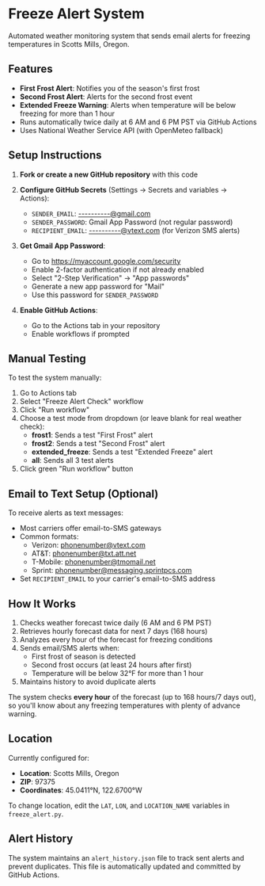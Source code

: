 # Freeze Alert System

Automated weather monitoring system that sends email alerts for freezing temperatures in Scotts Mills, Oregon.

## Features

- **First Frost Alert**: Notifies you of the season's first frost
- **Second Frost Alert**: Alerts for the second frost event
- **Extended Freeze Warning**: Alerts when temperature will be below freezing for more than 1 hour
- Runs automatically twice daily at 6 AM and 6 PM PST via GitHub Actions
- Uses National Weather Service API (with OpenMeteo fallback)

## Setup Instructions

1. **Fork or create a new GitHub repository** with this code

2. **Configure GitHub Secrets** (Settings → Secrets and variables → Actions):

   - `SENDER_EMAIL`: ----------@gmail.com
   - `SENDER_PASSWORD`: Gmail App Password (not regular password)
   - `RECIPIENT_EMAIL`: ----------@vtext.com (for Verizon SMS alerts)

3. **Get Gmail App Password**:

   - Go to https://myaccount.google.com/security
   - Enable 2-factor authentication if not already enabled
   - Select "2-Step Verification" → "App passwords"
   - Generate a new app password for "Mail"
   - Use this password for `SENDER_PASSWORD`

4. **Enable GitHub Actions**:
   - Go to the Actions tab in your repository
   - Enable workflows if prompted

## Manual Testing

To test the system manually:

1. Go to Actions tab
2. Select "Freeze Alert Check" workflow
3. Click "Run workflow"
4. Choose a test mode from dropdown (or leave blank for real weather check):
   - **frost1**: Sends a test "First Frost" alert
   - **frost2**: Sends a test "Second Frost" alert
   - **extended_freeze**: Sends a test "Extended Freeze" alert
   - **all**: Sends all 3 test alerts
5. Click green "Run workflow" button

## Email to Text Setup (Optional)

To receive alerts as text messages:

- Most carriers offer email-to-SMS gateways
- Common formats:
  - Verizon: phonenumber@vtext.com
  - AT&T: phonenumber@txt.att.net
  - T-Mobile: phonenumber@tmomail.net
  - Sprint: phonenumber@messaging.sprintpcs.com
- Set `RECIPIENT_EMAIL` to your carrier's email-to-SMS address

## How It Works

1. Checks weather forecast twice daily (6 AM and 6 PM PST)
2. Retrieves hourly forecast data for next 7 days (168 hours)
3. Analyzes every hour of the forecast for freezing conditions
4. Sends email/SMS alerts when:
   - First frost of season is detected
   - Second frost occurs (at least 24 hours after first)
   - Temperature will be below 32°F for more than 1 hour
5. Maintains history to avoid duplicate alerts

The system checks **every hour** of the forecast (up to 168 hours/7 days out), so you'll know about any freezing temperatures with plenty of advance warning.

## Location

Currently configured for:

- **Location**: Scotts Mills, Oregon
- **ZIP**: 97375
- **Coordinates**: 45.0411°N, 122.6700°W

To change location, edit the `LAT`, `LON`, and `LOCATION_NAME` variables in `freeze_alert.py`.

## Alert History

The system maintains an `alert_history.json` file to track sent alerts and prevent duplicates. This file is automatically updated and committed by GitHub Actions.
